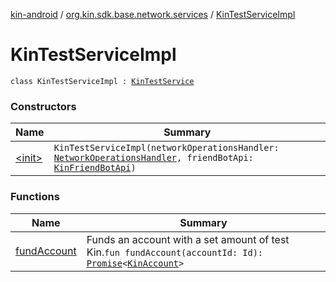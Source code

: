 [kin-android](../../index.md) / [org.kin.sdk.base.network.services](../index.md) / [KinTestServiceImpl](./index.md)

# KinTestServiceImpl

`class KinTestServiceImpl : `[`KinTestService`](../-kin-test-service/index.md)

### Constructors

| Name | Summary |
|---|---|
| [&lt;init&gt;](-init-.md) | `KinTestServiceImpl(networkOperationsHandler: `[`NetworkOperationsHandler`](../../org.kin.sdk.base.tools/-network-operations-handler/index.md)`, friendBotApi: `[`KinFriendBotApi`](../../org.kin.sdk.base.network.api.horizon/-kin-friend-bot-api/index.md)`)` |

### Functions

| Name | Summary |
|---|---|
| [fundAccount](fund-account.md) | Funds an account with a set amount of test Kin.`fun fundAccount(accountId: Id): `[`Promise`](../../org.kin.sdk.base.tools/-promise/index.md)`<`[`KinAccount`](../../org.kin.sdk.base.models/-kin-account/index.md)`>` |
